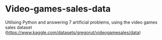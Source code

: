 # Video-games-sales-data
Utilising Python and answering 7 artificial problems, using the video games sales dataset (https://www.kaggle.com/datasets/gregorut/videogamesales/data)
